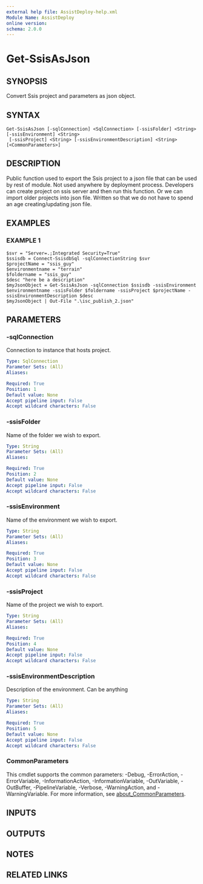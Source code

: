 ```yaml
---
external help file: AssistDeploy-help.xml
Module Name: AssistDeploy
online version:
schema: 2.0.0
---
```


# Get-SsisAsJson

## SYNOPSIS
Convert Ssis project and parameters as json object.

## SYNTAX

```
Get-SsisAsJson [-sqlConnection] <SqlConnection> [-ssisFolder] <String> [-ssisEnvironment] <String>
 [-ssisProject] <String> [-ssisEnvironmentDescription] <String> [<CommonParameters>]
```

## DESCRIPTION
Public function used to export the Ssis project to a json file that can be used by rest of module.
Not used anywhere by deployment process.
Developers can create project on ssis server and then run this function.
Or we can import older projects into json file.
Written so that we do not have to spend an age creating/updating json file.

## EXAMPLES

### EXAMPLE 1
```
$svr = "Server=.;Integrated Security=True"
$ssisdb = Connect-SsisdbSql -sqlConnectionString $svr
$projectName = "ssis_guy"
$environmentname = "terrain"
$foldername = "ssis_guy"
$desc "here be a description"
$myJsonObject = Get-SsisAsJson -sqlConnection $ssisdb -ssisEnvironment $environmentname -ssisFolder $foldername -ssisProject $projectName -ssisEnvironmentDescription $desc
$myJsonObject | Out-File ".\isc_publish_2.json"
```

## PARAMETERS

### -sqlConnection
Connection to instance that hosts project.

```yaml
Type: SqlConnection
Parameter Sets: (All)
Aliases:

Required: True
Position: 1
Default value: None
Accept pipeline input: False
Accept wildcard characters: False
```

### -ssisFolder
Name of the folder we wish to export.

```yaml
Type: String
Parameter Sets: (All)
Aliases:

Required: True
Position: 2
Default value: None
Accept pipeline input: False
Accept wildcard characters: False
```

### -ssisEnvironment
Name of the environment we wish to export.

```yaml
Type: String
Parameter Sets: (All)
Aliases:

Required: True
Position: 3
Default value: None
Accept pipeline input: False
Accept wildcard characters: False
```

### -ssisProject
Name of the project we wish to export.

```yaml
Type: String
Parameter Sets: (All)
Aliases:

Required: True
Position: 4
Default value: None
Accept pipeline input: False
Accept wildcard characters: False
```

### -ssisEnvironmentDescription
Description of the environment.
Can be anything

```yaml
Type: String
Parameter Sets: (All)
Aliases:

Required: True
Position: 5
Default value: None
Accept pipeline input: False
Accept wildcard characters: False
```

### CommonParameters
This cmdlet supports the common parameters: -Debug, -ErrorAction, -ErrorVariable, -InformationAction, -InformationVariable, -OutVariable, -OutBuffer, -PipelineVariable, -Verbose, -WarningAction, and -WarningVariable. For more information, see [about_CommonParameters](http://go.microsoft.com/fwlink/?LinkID=113216).

## INPUTS

## OUTPUTS

## NOTES

## RELATED LINKS
